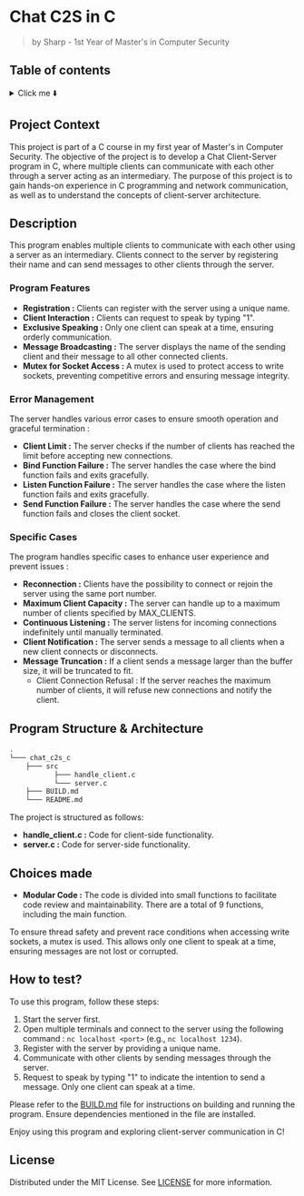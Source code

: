 # Chat C2S in C 
> by Sharp - 1st Year of Master's in Computer Security

## Table of contents
<details>
  <summary> Click me ⬇️ </summary>
  
  - [Project Context](#project-context)
  - [Description](#description)
      - [Program Features](#program-features)
      - [Error Management](#error-management)
      - [Specific Cases](#specific-cases)
  - [Program Structure & Architecture](#program-structure--architecture)
  - [Choices made](#choices-made)
  - [How to test?](#how-to-test)
  - [License](#license)
</details>

## Project Context

This project is part of a C course in my first year of Master's in Computer Security. The objective of the project is to develop a Chat Client-Server program in C, where multiple clients can communicate with each other through a server acting as an intermediary. The purpose of this project is to gain hands-on experience in C programming and network communication, as well as to understand the concepts of client-server architecture.

## Description

This program enables multiple clients to communicate with each other using a server as an intermediary. Clients connect to the server by registering their name and can send messages to other clients through the server.

### Program Features

- **Registration :** Clients can register with the server using a unique name.
- **Client Interaction :** Clients can request to speak by typing "1".
- **Exclusive Speaking :** Only one client can speak at a time, ensuring orderly communication.
- **Message Broadcasting :** The server displays the name of the sending client and their message to all other connected clients.
- **Mutex for Socket Access :** A mutex is used to protect access to write sockets, preventing competitive errors and ensuring message integrity.

### Error Management

The server handles various error cases to ensure smooth operation and graceful termination :

- **Client Limit :** The server checks if the number of clients has reached the limit before accepting new connections.
- **Bind Function Failure :** The server handles the case where the bind function fails and exits gracefully.
- **Listen Function Failure :** The server handles the case where the listen function fails and exits gracefully.
- **Send Function Failure :** The server handles the case where the send function fails and closes the client socket.

### Specific Cases

The program handles specific cases to enhance user experience and prevent issues :

- **Reconnection :** Clients have the possibility to connect or rejoin the server using the same port number.
- **Maximum Client Capacity :** The server can handle up to a maximum number of clients specified by MAX_CLIENTS.
- **Continuous Listening :** The server listens for incoming connections indefinitely until manually terminated.
- **Client Notification :** The server sends a message to all clients when a new client connects or disconnects.
- **Message Truncation :** If a client sends a message larger than the buffer size, it will be truncated to fit.
    - Client Connection Refusal : If the server reaches the maximum number of clients, it will refuse new connections and notify the client.

## Program Structure & Architecture

```bash
.
└─── chat_c2s_c
    ├─── src
           ├─── handle_client.c
           └─── server.c
    ├─── BUILD.md
    └─── README.md
```

The project is structured as follows:

- **handle_client.c :** Code for client-side functionality.
- **server.c :** Code for server-side functionality.

## Choices made

- **Modular Code :** The code is divided into small functions to facilitate code review and maintainability. There are a total of 9 functions, including the main function.

To ensure thread safety and prevent race conditions when accessing write sockets, a mutex is used. This allows only one client to speak at a time, ensuring messages are not lost or corrupted.

## How to test? 

To use this program, follow these steps:

1. Start the server first.
2. Open multiple terminals and connect to the server using the following command :
   `nc localhost <port>`  (e.g., `nc localhost 1234`).
3. Register with the server by providing a unique name.
4. Communicate with other clients by sending messages through the server.
5. Request to speak by typing "1" to indicate the intention to send a message. Only one client can speak at a time.

Please refer to the [BUILD.md](BUILD.md) file for instructions on building and running the program. Ensure dependencies mentioned in the file are installed.

Enjoy using this program and exploring client-server communication in C!

## License

Distributed under the MIT License. See [LICENSE](LICENSE) for more information.
